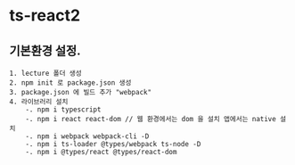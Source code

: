 # ts-react2

## 기본환경 설정.
    1. lecture 폴더 생성
    2. npm init 로 package.json 생성
    3. package.json 에 빌드 추가 "webpack"
    4. 라이브러리 설치
        -. npm i typescript
        -. npm i react react-dom // 웹 환경에서는 dom 을 설치 앱에서는 native 설치
        -. npm i webpack webpack-cli -D
        -. npm i ts-loader @types/webpack ts-node -D
        -. npm i @types/react @types/react-dom